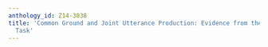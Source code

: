 ```yaml
---
anthology_id: Z14-3038
title: 'Common Ground and Joint Utterance Production: Evidence from the Word Chain
  Task'
---
```

